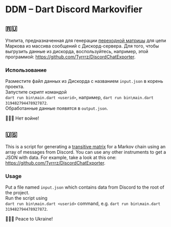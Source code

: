 # DDM – Dart Discord Markovifier
## 🇷🇺
Утилита, предназначенная для генерации [переходной матрицы](https://en.wikipedia.org/wiki/Stochastic_matrix) для цепи Маркова из массива сообщений с Дискорд-сервера.
Для того, чтобы выгрузить данные из дискорда, воспользуйтесь, например, этой программой: https://github.com/Tyrrrz/DiscordChatExporter.

### Использование
Разместите файл данных из Дискорда с названием `input.json` в корень проекта.<br>
Запустите скрипт командой<br>
`dart run bin\main.dart <userid>`, например, `dart run bin\main.dart 319482794478927872`.<br>
Обработанные данные появятся в `output.json`.

🤍💙🤍
Нет войне!

## 🇺🇸
This is a script for generating a [transitive matrix](https://en.wikipedia.org/wiki/Stochastic_matrix) for a Markov chain using an array of messages from Discord.
You can use any other instruments to get a JSON with data. For example, take a look at this one: https://github.com/Tyrrrz/DiscordChatExporter.

### Usage
Put a file named `input.json` which contains data from Discord to the root of the project.<br>
Run the script using<br>
`dart run bin\main.dart <userid>` command, e.g. `dart run bin\main.dart 319482794478927872`.<br>

🤍💙🤍
Peace to Ukraine!